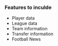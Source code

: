 ### Features to inculde

- Player data
- League data
- Team information
- Transfer information
- Football News
